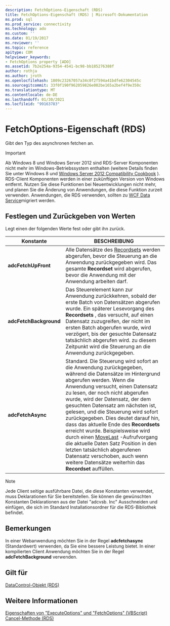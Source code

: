 ```yaml
---
description: FetchOptions-Eigenschaft (RDS)
title: FetchOptions-Eigenschaft (RDS) | Microsoft-Dokumentation
ms.prod: sql
ms.prod_service: connectivity
ms.technology: ado
ms.custom: ''
ms.date: 01/19/2017
ms.reviewer: ''
ms.topic: reference
apitype: COM
helpviewer_keywords:
- FetchOptions property [ADO]
ms.assetid: 7b2e254a-9354-4541-bc98-bb185276388f
author: rothja
ms.author: jroth
ms.openlocfilehash: 1809c23267057a34c0f2f594a41bdfe62304545c
ms.sourcegitcommit: 33f0f190f962059826e002be165a2bef4f9e350c
ms.translationtype: MT
ms.contentlocale: de-DE
ms.lasthandoff: 01/30/2021
ms.locfileid: "99163783"
---
```

# <a name="fetchoptions-property-rds"></a>FetchOptions-Eigenschaft (RDS)
Gibt den Typ des asynchronen fetchen an.  
  
> [!IMPORTANT]
>  Ab Windows 8 und Windows Server 2012 sind RDS-Server Komponenten nicht mehr im Windows-Betriebssystem enthalten (weitere Details finden Sie unter Windows 8 und [Windows Server 2012 Compatibility Cookbook](https://www.microsoft.com/download/details.aspx?id=27416) ). RDS-Client Komponenten werden in einer zukünftigen Version von Windows entfernt. Nutzen Sie diese Funktionen bei Neuentwicklungen nicht mehr, und planen Sie die Änderung von Anwendungen, die diese Funktion zurzeit verwenden. Anwendungen, die RDS verwenden, sollten zu [WCF Data Service](/dotnet/framework/wcf/)migriert werden.  
  
## <a name="setting-and-return-values"></a>Festlegen und Zurückgeben von Werten  
 Legt einen der folgenden Werte fest oder gibt ihn zurück.  
  
|Konstante|BESCHREIBUNG|  
|--------------|-----------------|  
|**adcFetchUpFront**|Alle Datensätze des [Recordsets](../ado-api/recordset-object-ado.md) werden abgerufen, bevor die Steuerung an die Anwendung zurückgegeben wird. Das gesamte **Recordset** wird abgerufen, bevor die Anwendung mit der Anwendung arbeiten darf.|  
|**adcFetchBackground**|Das Steuerelement kann zur Anwendung zurückkehren, sobald der erste Batch von Datensätzen abgerufen wurde. Ein späterer Lesevorgang des **Recordsets** , das versucht, auf einen Datensatz zuzugreifen, der nicht im ersten Batch abgerufen wurde, wird verzögert, bis der gesuchte Datensatz tatsächlich abgerufen wird. zu diesem Zeitpunkt wird die Steuerung an die Anwendung zurückgegeben.|  
|**adcFetchAsync**|Standard. Die Steuerung wird sofort an die Anwendung zurückgegeben, während die Datensätze im Hintergrund abgerufen werden. Wenn die Anwendung versucht, einen Datensatz zu lesen, der noch nicht abgerufen wurde, wird der Datensatz, der dem gesuchten Datensatz am nächsten ist, gelesen, und die Steuerung wird sofort zurückgegeben. Dies deutet darauf hin, dass das aktuelle Ende des **Recordsets** erreicht wurde. Beispielsweise wird durch einen [MoveLast](./movefirst-movelast-movenext-and-moveprevious-methods-rds.md) -Aufrufvorgang die aktuelle Daten Satz Position in den letzten tatsächlich abgerufenen Datensatz verschoben, auch wenn weitere Datensätze weiterhin das **Recordset** auffüllen.|  
  
> [!NOTE]
>  Jede Client seitige ausführbare Datei, die diese Konstanten verwendet, muss Deklarationen für Sie bereitstellen. Sie können die gewünschten Konstanten Deklarationen aus der Datei "adcvsb. Inc" Ausschneiden und einfügen, die sich im Standard Installationsordner für die RDS-Bibliothek befindet.  
  
## <a name="remarks"></a>Bemerkungen  
 In einer Webanwendung möchten Sie in der Regel **adcfetchasync** (Standardwert) verwenden, da Sie eine bessere Leistung bietet. In einer kompilierten Client Anwendung möchten Sie in der Regel **adcFetchBackground** verwenden.  
  
## <a name="applies-to"></a>Gilt für  
 [DataControl-Objekt (RDS)](./datacontrol-object-rds.md)  
  
## <a name="see-also"></a>Weitere Informationen  
 [Eigenschaften von "ExecuteOptions" und "FetchOptions" (VBScript)](./executeoptions-and-fetchoptions-properties-example-vbscript.md)   
 [Cancel-Methode (RDS)](./cancel-method-rds.md)